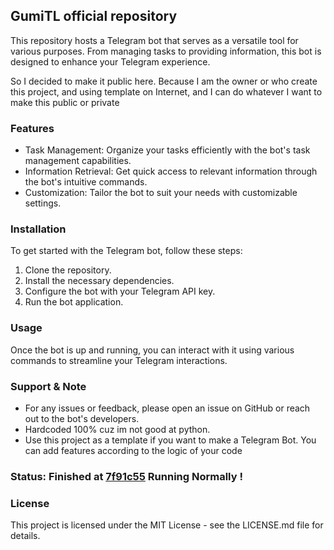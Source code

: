 ## GumiTL official repository

This repository hosts a Telegram bot that serves as a versatile tool for various purposes. From managing tasks to providing information, this bot is designed to enhance your Telegram experience.

So I decided to make it public here. Because I am the owner or who create this project, and using template on Internet, and I can do whatever I want to make this public or private

### Features
- Task Management: Organize your tasks efficiently with the bot's task management capabilities.
- Information Retrieval: Get quick access to relevant information through the bot's intuitive commands.
- Customization: Tailor the bot to suit your needs with customizable settings.

### Installation
To get started with the Telegram bot, follow these steps:
1. Clone the repository.
2. Install the necessary dependencies.
3. Configure the bot with your Telegram API key.
4. Run the bot application.

### Usage
Once the bot is up and running, you can interact with it using various commands to streamline your Telegram interactions.

### Support & Note
- For any issues or feedback, please open an issue on GitHub or reach out to the bot's developers.
- Hardcoded 100% cuz im not good at python.
- Use this project as a template if you want to make a Telegram Bot. You can add features according to the logic of your code

### Status: Finished at [7f91c55](https://github.com/FloopInc/GumiTL/commit/7f91c552961db735bd2fbe237b13e5ab9ff28e9d) Running Normally !

### License
This project is licensed under the MIT License - see the LICENSE.md file for details.
